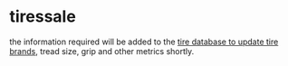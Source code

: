 tiressale
=========
the information required will be added to the <a href="http://www.seektires.com">tire database to update tire brands</a>, tread size, grip and other metrics shortly.
